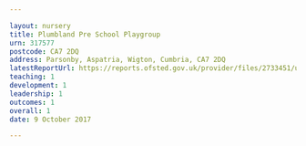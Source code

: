 ```yaml
---

layout: nursery
title: Plumbland Pre School Playgroup
urn: 317577
postcode: CA7 2DQ
address: Parsonby, Aspatria, Wigton, Cumbria, CA7 2DQ
latestReportUrl: https://reports.ofsted.gov.uk/provider/files/2733451/urn/317577.pdf
teaching: 1
development: 1
leadership: 1
outcomes: 1
overall: 1
date: 9 October 2017

---
```

